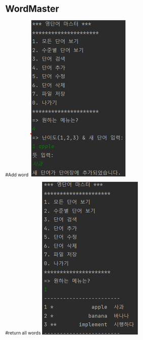 # WordMaster

#Add word
<img src = "https://github.com/Choi-Jae-Eon/WordMaster/blob/master/Screenshot/%EB%8B%A8%EC%96%B4%EC%B6%94%EA%B0%80.png?raw=true">

#return all words
<img src ="https://github.com/Choi-Jae-Eon/WordMaster/blob/master/Screenshot/%EB%AA%A8%EB%93%A0%20%EB%8B%A8%EC%96%B4%20%EB%B3%B4%EA%B8%B0.png?raw=true">

